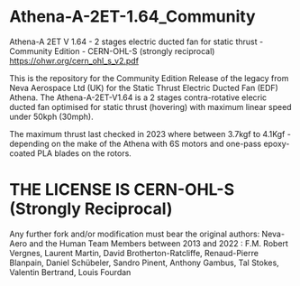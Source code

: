 # Athena-A-2ET-1.64_Community
Athena-A 2ET V 1.64 - 2 stages electric ducted fan for static thrust - Community Edition - CERN-OHL-S (strongly reciprocal)
https://ohwr.org/cern_ohl_s_v2.pdf

This is the repository for the Community Edition Release of the legacy from Neva Aerospace Ltd (UK) for the Static Thrust Electric Ducted Fan (EDF) Athena.
The Athena-A-2ET-V1.64 is a 2 stages contra-rotative elecric ducted fan optimised for static thrust (hovering) with maximum linear speed under 50kph (30mph).

The maximum thrust last checked in 2023 where between 3.7kgf to 4.1Kgf - depending on the make of the Athena with 6S motors and one-pass epoxy-coated PLA blades on the rotors.


# THE LICENSE IS CERN-OHL-S (Strongly Reciprocal)

Any further fork and/or modification must bear the original authors: Neva-Aero and the Human Team Members between 2013 and 2022 : F.M. Robert Vergnes, Laurent Martin, David Brotherton-Ratcliffe, Renaud-Pierre Blanpain, Daniel Schübeler, Sandro Pinent, Anthony Gambus, Tal Stokes, Valentin Bertrand, Louis Fourdan 


